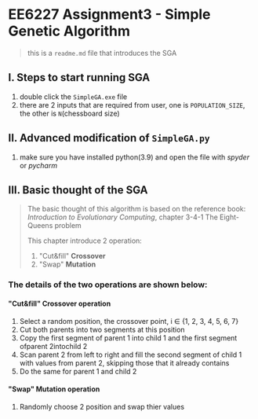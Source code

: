 # EE6227 Assignment3 - Simple Genetic Algorithm
> this is a `readme.md` file that introduces the SGA

## I. Steps to start running SGA
1. double click the `SimpleGA.exe` file 
2. there are 2 inputs that are required from user, one is `POPULATION_SIZE`, the other is `N`(chessboard size)

## II. Advanced modification of `SimpleGA.py`
1. make sure you have installed python(3.9) and open the file with *spyder* or *pycharm*

## III. Basic thought of the SGA
>The basic thought of this algorithm is based on the reference book: *Introduction to Evolutionary Computing*, chapter 3-4-1 The Eight-Queens problem
>
>This chapter introduce 2 operation: 
>1. "Cut&fill" **Crossover**
>2. "Swap" **Mutation**

### The details of the two operations are shown below: 
#### "Cut&fill" **Crossover operation** 
1. Select a random position, the crossover point, i $\in$ {1, 2, 3, 4, 5, 6, 7} 
2. Cut both parents into two segments at this position 
3. Copy the first segment of parent 1 into child 1 and the first segment ofparent 2intochild 2 
4. Scan parent 2 from left to right and fill the second segment of child 1 with values from parent 2, skipping those that it already contains 
5. Do the same for parent 1 and child 2 

#### "Swap" **Mutation operation** 
1. Randomly choose 2 position and swap thier values 
